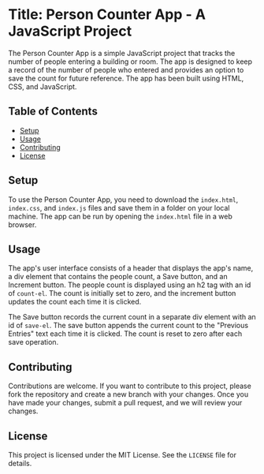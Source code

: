 # Title: Person Counter App - A JavaScript Project

The Person Counter App is a simple JavaScript project that tracks the number of people entering a building or room. The app is designed to keep a record of the number of people who entered and provides an option to save the count for future reference. The app has been built using HTML, CSS, and JavaScript.

## Table of Contents

- [Setup](#setup)
- [Usage](#usage)
- [Contributing](#contributing)
- [License](#license)

## Setup

To use the Person Counter App, you need to download the `index.html`, `index.css`, and `index.js` files and save them in a folder on your local machine. The app can be run by opening the `index.html` file in a web browser.

## Usage

The app's user interface consists of a header that displays the app's name, a div element that contains the people count, a Save button, and an Increment button. The people count is displayed using an h2 tag with an id of `count-el`. The count is initially set to zero, and the increment button updates the count each time it is clicked.

The Save button records the current count in a separate div element with an id of `save-el`. The save button appends the current count to the "Previous Entries" text each time it is clicked. The count is reset to zero after each save operation.

## Contributing

Contributions are welcome. If you want to contribute to this project, please fork the repository and create a new branch with your changes. Once you have made your changes, submit a pull request, and we will review your changes.

## License

This project is licensed under the MIT License. See the `LICENSE` file for details.
